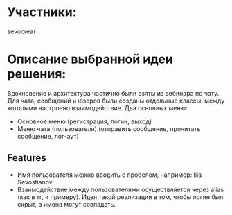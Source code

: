 # Участники:

sevocrear

# Описание выбранной идеи решения:
Вдохновение и архитектура частично были взяты из вебинара по чату. Для чата, сообщений и юзеров были созданы отдельные классы, между которыми настроено взаимодействие. Два основных меню:
* Основное меню (регистрация, логин, выход)
* Меню чата (пользователя) (отправить сообщение, прочитать сообщение, лог-аут)

## Features
* Имя пользователя можно вводить с пробелом, например: Ilia Sevostianov
* Взаимодействие между пользователями осуществляется через alias (как в тг, к примеру). Идея такой реализации в том, чтобы логин был скрыт, а имена могут совпадать.
